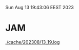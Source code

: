 Sun Aug 13 19:43:06 EEST 2023
# JAM
<a href='./cache/202308/13_19.log'>./cache/202308/13_19.log</a>

